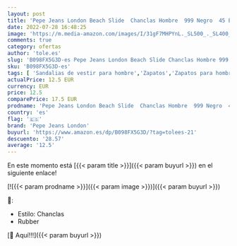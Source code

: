 ```yaml
---
layout: post
title: 'Pepe Jeans London Beach Slide  Chanclas Hombre  999 Negro  45 EU'
date: 2022-07-28 16:48:25
image: 'https://m.media-amazon.com/images/I/31gF7MHPYnL._SL500_._SL400_.jpg'
comments: true
category: ofertas
author: 'tole.es'
slug: 'B098FX5G3D-es Pepe Jeans London Beach Slide Chanclas Hombre 999 Negro 45 EU'
sku: 'B098FX5G3D-es'
tags: [ 'Sandalias de vestir para hombre','Zapatos','Zapatos para hombre','Zapatos y complementos','chanclas','pepe jeans london','🇪🇸', ]
actualPrice: 12.5 EUR
currency: EUR
price: 12.5
comparePrice: 17.5 EUR
prodname: 'Pepe Jeans London Beach Slide  Chanclas Hombre  999 Negro  45 EU'
country: 'es'
flag: '🇪🇸'
brand: 'Pepe Jeans London'
buyurl: 'https://www.amazon.es/dp/B098FX5G3D/?tag=tolees-21'
descuento: '28.57'
average: '12.5'
---
```


En este momento está [{{< param title >}}]({{< param buyurl >}}) en el siguiente enlace!

[![{{< param prodname >}}]({{< param image >}})]({{< param buyurl >}})

🔎:

- Estilo: Chanclas
- Rubber

[🛒 Aquí!!!]({{< param buyurl >}})

